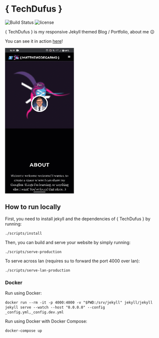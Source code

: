 # { TechDufus } 
![Build Status](https://travis-ci.org/le4ker/personal-jekyll-theme.svg?branch=master)
![license](https://img.shields.io/badge/license-MIT-blue.svg?link=https://github.com/TechDufus/TechDufus.github.io/LICENSE)

{ TechDufus } is my responsive Jekyll themed Blog / Portfolio, about me :wink:

You can see it in action [here](https://TechDufus.github.io)!

<img src="/img/site-mobile.mov.gif" height="480">


## How to run locally

First, you need to install jekyll and the dependencies of { TechDufus } by running:

```shell
./scripts/install
```

Then, you can build and serve your website by simply running:

```shell
./scripts/serve-production
```

To serve across lan (requires su to forward the port 4000 over lan):

```shell
./scripts/serve-lan-production
```

### Docker

Run using Docker:

```
docker run --rm -it -p 4000:4000 -v "$PWD:/srv/jekyll" jekyll/jekyll jekyll serve --watch --host "0.0.0.0" --config _config.yml,_config.dev.yml
```

Run using Docker with Docker Compose:
```
docker-compose up
```
